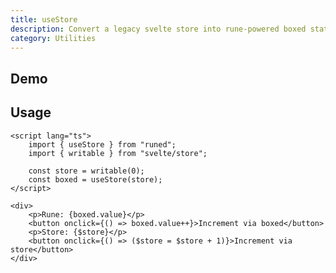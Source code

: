 ```yaml
---
title: useStore
description: Convert a legacy svelte store into rune-powered boxed state.
category: Utilities
---
```


<script>
import Demo from '$lib/components/demos/use-store.svelte';
</script>

## Demo

<Demo />

## Usage

```svelte
<script lang="ts">
	import { useStore } from "runed";
	import { writable } from "svelte/store";

	const store = writable(0);
	const boxed = useStore(store);
</script>

<div>
	<p>Rune: {boxed.value}</p>
	<button onclick={() => boxed.value++}>Increment via boxed</button>
	<p>Store: {$store}</p>
	<button onclick={() => ($store = $store + 1)}>Increment via store</button>
</div>
```
